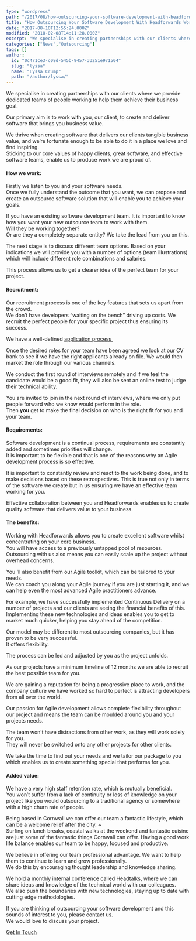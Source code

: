 ```yaml
---
type: "wordpress"
path: "/2017/08/how-outsourcing-your-software-development-with-headforwards-works"
title: "How Outsourcing Your Software Development With Headforwards Works"
date: "2017-08-10T12:55:24.000Z"
modified: "2018-02-08T14:11:28.000Z"
excerpt: "We specialise in creating partnerships with our clients where we provide dedicated teams of people working to help them achieve their business goal. Our primary aim is to work with you, our client, to create and deliver software that brings you business value. We thrive when creating software that delivers our clients tangible business value, …"
categories: ["News","Outsourcing"]
tags: []
author:
  id: "0c471ce3-c08d-545b-9457-33251e971504"
  slug: "lyssa"
  name: "Lyssa Crump"
  path: "/author/lyssa/"
---
```

We specialise in creating partnerships with our clients where we provide dedicated teams of people working to help them achieve their business goal.

Our primary aim is to work with you, our client, to create and deliver software that brings you business value.

We thrive when creating software that delivers our clients tangible business value, and we’re fortunate enough to be able to do it in a place we love and find inspiring.  
Sticking to our core values of happy clients, great software, and effective software teams, enable us to produce work we are proud of.

#### How we work:

Firstly we listen to you and your software needs.  
Once we fully understand the outcome that you want, we can propose and create an outsource software solution that will enable you to achieve your goals.

If you have an existing software development team. It is important to know how you want your new outsource team to work with them.  
Will they be working together?  
Or are they a completely separate entity? We take the lead from you on this.

The next stage is to discuss different team options. Based on your indications we will provide you with a number of options (team illustrations) which will include different role combinations and salaries.

This process allows us to get a clearer idea of the perfect team for your project.

#### Recruitment:

Our recruitment process is one of the key features that sets us apart from the crowd.  
We don’t have developers “waiting on the bench” driving up costs. We recruit the perfect people for your specific project thus ensuring its success.

We have a well-defined [application process ](https://www.headforwards.com/applying-to-work-at-headforwards/)

Once the desired roles for your team have been agreed we look at our CV bank to see if we have the right applicants already on file. We would then market the role through our various channels.

We conduct the first round of interviews remotely and if we feel the candidate would be a good fit, they will also be sent an online test to judge their technical ability.

You are invited to join in the next round of interviews, where we only put people forward who we know would perform in the role.  
Then **you** get to make the final decision on who is the right fit for you and your team.

#### Requirements:

Software development is a continual process, requirements are constantly added and sometimes priorities will change.  
It is important to be flexible and that is one of the reasons why an Agile development process is so effective.

It is important to constantly review and react to the work being done, and to make decisions based on these retrospectives. This is true not only in terms of the software we create but in us ensuring we have an effective team working for you.

Effective collaboration between you and Headforwards enables us to create quality software that delivers value to your business.

#### The benefits:

Working with Headforwards allows you to create excellent software whilst concentrating on your core business.  
You will have access to a previously untapped pool of resources.  
Outsourcing with us also means you can easily scale up the project without overhead concerns.

You ‘ll also benefit from our Agile toolkit, which can be tailored to your needs.  
We can coach you along your Agile journey if you are just starting it, and we can help even the most advanced Agile practitioners advance.

For example, we have successfully implemented Continuous Delivery on a number of projects and our clients are seeing the financial benefits of this. Implementing these new technologies and ideas enables you to get to market much quicker, helping you stay ahead of the competition.

Our model may be different to most outsourcing companies, but it has proven to be very successful.  
It offers flexibility.

The process can be led and adjusted by you as the project unfolds.

As our projects have a minimum timeline of 12 months we are able to recruit the best possible team for you.

We are gaining a reputation for being a progressive place to work, and the company culture we have worked so hard to perfect is attracting developers from all over the world.

Our passion for Agile development allows complete flexibility throughout our project and means the team can be moulded around you and your projects needs.

The team won’t have distractions from other work, as they will work solely for you.  
They will never be switched onto any other projects for other clients.

We take the time to find out your needs and we tailor our package to you which enables us to create something special that performs for you.

#### Added value:

We have a very high staff retention rate, which is mutually beneficial.  
You won’t suffer from a lack of continuity or loss of knowledge on your project like you would outsourcing to a traditional agency or somewhere with a high churn rate of people.

Being based in Cornwall we can offer our team a fantastic lifestyle, which can be a welcome relief after the city. ~  
Surfing on lunch breaks, coastal walks at the weekend and fantastic cuisine are just some of the fantastic things Cornwall can offer. Having a good work life balance enables our team to be happy, focused and productive.

We believe in offering our team professional advantage. We want to help them to continue to learn and grow professionally.  
We do this by encouraging thought leadership and knowledge sharing.

We hold a monthly internal conference called Headtalks, where we can share ideas and knowledge of the technical world with our colleagues.  
We also push the boundaries with new technologies, staying up to date with cutting edge methodologies.

If you are thinking of outsourcing your software development and this sounds of interest to you, please contact us.  
We would love to discuss your project.

[Get In Touch](https://www.headforwards.com/contactus/)